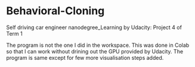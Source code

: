 # Behavioral-Cloning
Self driving car engineer nanodegree_Learning by Udacity: Project 4 of Term 1

The program is not the one I did in the workspace. This was done in Colab so that I can work without drining out the GPU provided by Udacity. The program is same except for few more visualisation steps added.
